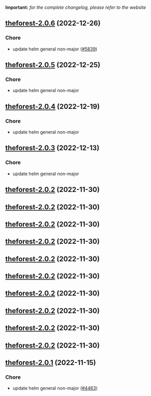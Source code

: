 **Important:**
*for the complete changelog, please refer to the website*




## [theforest-2.0.6](https://github.com/truecharts/charts/compare/theforest-2.0.5...theforest-2.0.6) (2022-12-26)

### Chore

- update helm general non-major ([#5839](https://github.com/truecharts/charts/issues/5839))
  
  


## [theforest-2.0.5](https://github.com/truecharts/charts/compare/theforest-2.0.4...theforest-2.0.5) (2022-12-25)

### Chore

- update helm general non-major
  
  


## [theforest-2.0.4](https://github.com/truecharts/charts/compare/theforest-2.0.3...theforest-2.0.4) (2022-12-19)

### Chore

- update helm general non-major
  
  


## [theforest-2.0.3](https://github.com/truecharts/charts/compare/theforest-2.0.2...theforest-2.0.3) (2022-12-13)

### Chore

- update helm general non-major
  
  


## [theforest-2.0.2](https://github.com/truecharts/charts/compare/theforest-2.0.1...theforest-2.0.2) (2022-11-30)




## [theforest-2.0.2](https://github.com/truecharts/charts/compare/theforest-2.0.1...theforest-2.0.2) (2022-11-30)




## [theforest-2.0.2](https://github.com/truecharts/charts/compare/theforest-2.0.1...theforest-2.0.2) (2022-11-30)




## [theforest-2.0.2](https://github.com/truecharts/charts/compare/theforest-2.0.1...theforest-2.0.2) (2022-11-30)




## [theforest-2.0.2](https://github.com/truecharts/charts/compare/theforest-2.0.1...theforest-2.0.2) (2022-11-30)




## [theforest-2.0.2](https://github.com/truecharts/charts/compare/theforest-2.0.1...theforest-2.0.2) (2022-11-30)




## [theforest-2.0.2](https://github.com/truecharts/charts/compare/theforest-2.0.1...theforest-2.0.2) (2022-11-30)




## [theforest-2.0.2](https://github.com/truecharts/charts/compare/theforest-2.0.1...theforest-2.0.2) (2022-11-30)




## [theforest-2.0.2](https://github.com/truecharts/charts/compare/theforest-2.0.1...theforest-2.0.2) (2022-11-30)




## [theforest-2.0.2](https://github.com/truecharts/charts/compare/theforest-2.0.1...theforest-2.0.2) (2022-11-30)




## [theforest-2.0.1](https://github.com/truecharts/charts/compare/theforest-2.0.0...theforest-2.0.1) (2022-11-15)

### Chore

- update helm general non-major ([#4463](https://github.com/truecharts/charts/issues/4463))
  
  
